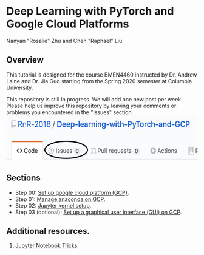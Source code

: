 
# Deep Learning with PyTorch and Google Cloud Platforms
Nanyan "Rosalie" Zhu and Chen "Raphael" Liu

## Overview
This tutorial is designed for the course BMEN4460 instructed by Dr. Andrew Laine and Dr. Jia Guo starting from the Spring 2020 semester at Columbia University.</br>

This repository is still in progress. We will add one new post per week. Please help us improve this repository by leaving your comments or problems you encountered in the "Issues" section.
<img src="/Images/issues_button.png" alt="GCP_console" width="600px" height="120px">

## Sections
- Step 00: [Set up google cloud platform (GCP)](https://github.com/RnR-2018/Deep-learning-with-PyTorch-and-GCP/tree/master/Step00_set_up_GCP).
- Step 01: [Manage anaconda on GCP](https://github.com/RnR-2018/Deep-learning-with-PyTorch-and-GCP/tree/master/Step01_manage_anaconda_on_GCP).
- Step 02: [Jupyter kernel setup](https://github.com/RnR-2018/Deep-learning-with-PyTorch-and-GCP/tree/master/Step02_Jupyter_lab).
- Step 03 (optional): [Set up a graphical user interface (GUI) on GCP](https://github.com/RnR-2018/Deep-learning-with-PyTorch-and-GCP/tree/master/Step03_GUI_setup%20(optional)).

## Additional resources.
1. [Jupyter Notebook Tricks](https://www.dataquest.io/blog/jupyter-notebook-tips-tricks-shortcuts/)


